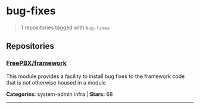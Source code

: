 # bug-fixes

> 1 repositories tagged with `bug-fixes`

## Repositories

### [FreePBX/framework](https://github.com/FreePBX/framework)

This module provides a facility to install bug fixes to the framework code that is not otherwise housed in a module

**Categories:** system-admin infra  | **Stars:** 68

---

